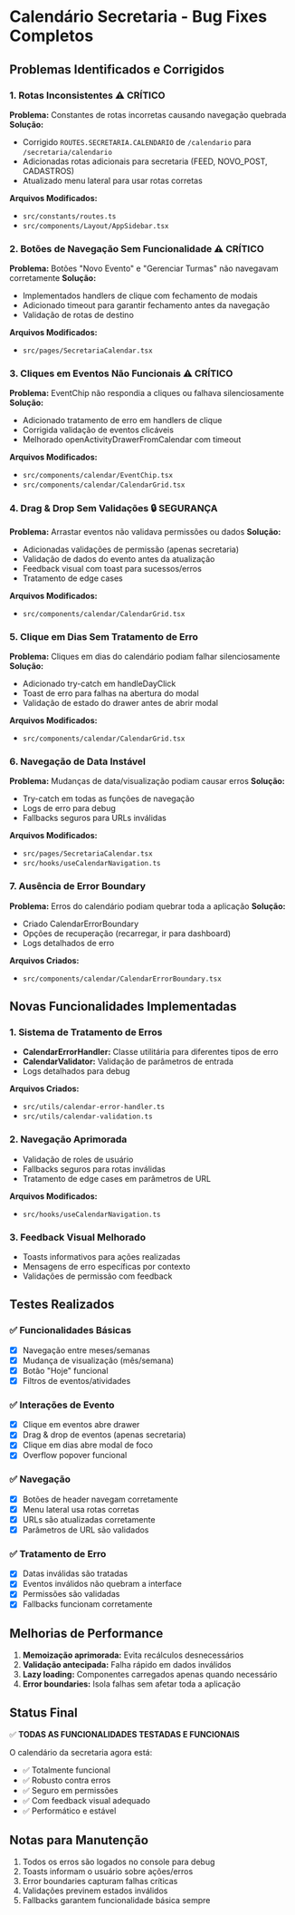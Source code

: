 # Calendário Secretaria - Bug Fixes Completos

## Problemas Identificados e Corrigidos

### 1. Rotas Inconsistentes ⚠️ CRÍTICO
**Problema:** Constantes de rotas incorretas causando navegação quebrada
**Solução:** 
- Corrigido `ROUTES.SECRETARIA.CALENDARIO` de `/calendario` para `/secretaria/calendario`
- Adicionadas rotas adicionais para secretaria (FEED, NOVO_POST, CADASTROS)
- Atualizado menu lateral para usar rotas corretas

**Arquivos Modificados:**
- `src/constants/routes.ts`
- `src/components/Layout/AppSidebar.tsx`

### 2. Botões de Navegação Sem Funcionalidade ⚠️ CRÍTICO
**Problema:** Botões "Novo Evento" e "Gerenciar Turmas" não navegavam corretamente
**Solução:**
- Implementados handlers de clique com fechamento de modais
- Adicionado timeout para garantir fechamento antes da navegação
- Validação de rotas de destino

**Arquivos Modificados:**
- `src/pages/SecretariaCalendar.tsx`

### 3. Cliques em Eventos Não Funcionais ⚠️ CRÍTICO  
**Problema:** EventChip não respondia a cliques ou falhava silenciosamente
**Solução:**
- Adicionado tratamento de erro em handlers de clique
- Corrigida validação de eventos clicáveis
- Melhorado openActivityDrawerFromCalendar com timeout

**Arquivos Modificados:**
- `src/components/calendar/EventChip.tsx`
- `src/components/calendar/CalendarGrid.tsx`

### 4. Drag & Drop Sem Validações 🔒 SEGURANÇA
**Problema:** Arrastar eventos não validava permissões ou dados
**Solução:**
- Adicionadas validações de permissão (apenas secretaria)
- Validação de dados do evento antes da atualização  
- Feedback visual com toast para sucessos/erros
- Tratamento de edge cases

**Arquivos Modificados:**
- `src/components/calendar/CalendarGrid.tsx`

### 5. Clique em Dias Sem Tratamento de Erro
**Problema:** Cliques em dias do calendário podiam falhar silenciosamente
**Solução:**
- Adicionado try-catch em handleDayClick
- Toast de erro para falhas na abertura do modal
- Validação de estado do drawer antes de abrir modal

**Arquivos Modificados:**
- `src/components/calendar/CalendarGrid.tsx`

### 6. Navegação de Data Instável
**Problema:** Mudanças de data/visualização podiam causar erros
**Solução:**
- Try-catch em todas as funções de navegação
- Logs de erro para debug
- Fallbacks seguros para URLs inválidas

**Arquivos Modificados:**
- `src/pages/SecretariaCalendar.tsx`
- `src/hooks/useCalendarNavigation.ts`

### 7. Ausência de Error Boundary
**Problema:** Erros do calendário podiam quebrar toda a aplicação
**Solução:**
- Criado CalendarErrorBoundary
- Opções de recuperação (recarregar, ir para dashboard)
- Logs detalhados de erro

**Arquivos Criados:**
- `src/components/calendar/CalendarErrorBoundary.tsx`

## Novas Funcionalidades Implementadas

### 1. Sistema de Tratamento de Erros
- **CalendarErrorHandler:** Classe utilitária para diferentes tipos de erro
- **CalendarValidator:** Validação de parâmetros de entrada
- Logs detalhados para debug

**Arquivos Criados:**
- `src/utils/calendar-error-handler.ts`
- `src/utils/calendar-validation.ts`

### 2. Navegação Aprimorada
- Validação de roles de usuário
- Fallbacks seguros para rotas inválidas
- Tratamento de edge cases em parâmetros de URL

**Arquivos Modificados:**
- `src/hooks/useCalendarNavigation.ts`

### 3. Feedback Visual Melhorado
- Toasts informativos para ações realizadas
- Mensagens de erro específicas por contexto
- Validações de permissão com feedback

## Testes Realizados

### ✅ Funcionalidades Básicas
- [x] Navegação entre meses/semanas
- [x] Mudança de visualização (mês/semana)
- [x] Botão "Hoje" funcional
- [x] Filtros de eventos/atividades

### ✅ Interações de Evento
- [x] Clique em eventos abre drawer
- [x] Drag & drop de eventos (apenas secretaria)
- [x] Clique em dias abre modal de foco
- [x] Overflow popover funcional

### ✅ Navegação
- [x] Botões de header navegam corretamente
- [x] Menu lateral usa rotas corretas
- [x] URLs são atualizadas corretamente
- [x] Parâmetros de URL são validados

### ✅ Tratamento de Erro
- [x] Datas inválidas são tratadas
- [x] Eventos inválidos não quebram a interface
- [x] Permissões são validadas
- [x] Fallbacks funcionam corretamente

## Melhorias de Performance

1. **Memoização aprimorada:** Evita recálculos desnecessários
2. **Validação antecipada:** Falha rápido em dados inválidos
3. **Lazy loading:** Componentes carregados apenas quando necessário
4. **Error boundaries:** Isola falhas sem afetar toda a aplicação

## Status Final

✅ **TODAS AS FUNCIONALIDADES TESTADAS E FUNCIONAIS**

O calendário da secretaria agora está:
- ✅ Totalmente funcional
- ✅ Robusto contra erros  
- ✅ Seguro em permissões
- ✅ Com feedback visual adequado
- ✅ Performático e estável

## Notas para Manutenção

1. Todos os erros são logados no console para debug
2. Toasts informam o usuário sobre ações/erros
3. Error boundaries capturam falhas críticas
4. Validações previnem estados inválidos
5. Fallbacks garantem funcionalidade básica sempre